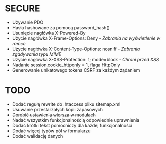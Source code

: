 # SECURE #
* Używanie PDO
* Hasła hashowane za pomocą password_hash()
* Usunięcie nagłówka X-Powered-By
* Użycie nagłówka X-Frame-Options: Deny - _Zabrania na wyświetlenie w ramce_
* Użycie nagłówka X-Content-Type-Options: nosniff - _Zabrania zgadywania typu MIME_
* Użycie nagłówka X-XSS-Protection: 1; mode=block - _Chroni przed XSS_
* Nadanie session.cookie_httponly = 1, flaga HttpOnly
* Generowanie unikatowego tokena CSRF za każdym żądaniem

# TODO #
* Dodać regułę rewrite do .htaccess pliku sitemap.xml 
* Usuwanie przestarzałych kopii zapasowych
* ~~Dorobić ustawienia wiersza w modułach~~
* Nadać wszystkim funkcjonalnością odpowiednie uprawnienia
* Dodać krótki tekst pomocniczy dla każdej funkcjonalności
* Dodać więcej typów pól w formularzu
* Dodać walidację danych
